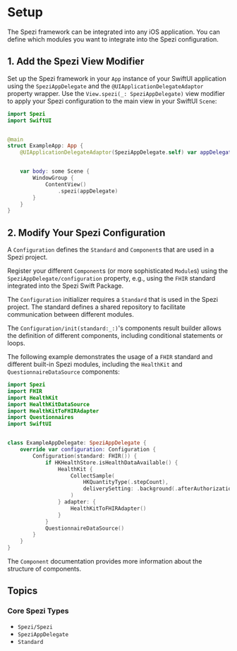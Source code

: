 # Setup

<!--
                  
This source file is part of the Stanford Spezi open-source project

SPDX-FileCopyrightText: 2022 Stanford University and the project authors (see CONTRIBUTORS.md)

SPDX-License-Identifier: MIT
             
-->

The Spezi framework can be integrated into any iOS application. You can define which modules you want to integrate into the Spezi configuration.

## 1. Add the Spezi View Modifier

Set up the Spezi framework in your `App` instance of your SwiftUI application using the ``SpeziAppDelegate`` and the `@UIApplicationDelegateAdaptor` property wrapper.
Use the `View.spezi(_: SpeziAppDelegate)` view modifier to apply your Spezi configuration to the main view in your SwiftUI `Scene`:
```swift
import Spezi
import SwiftUI


@main
struct ExampleApp: App {
    @UIApplicationDelegateAdaptor(SpeziAppDelegate.self) var appDelegate


    var body: some Scene {
        WindowGroup {
            ContentView()
                .spezi(appDelegate)
        }
    }
}
```


## 2. Modify Your Spezi Configuration

A ``Configuration`` defines the ``Standard`` and ``Component``s that are used in a Spezi project.

Register your different ``Component``s (or more sophisticated ``Module``s) using the ``SpeziAppDelegate/configuration`` property, e.g., using the
`FHIR` standard integrated into the Spezi Swift Package.

The ``Configuration`` initializer requires a ``Standard`` that is used in the Spezi project.
The standard defines a shared repository to facilitate communication between different modules.

The ``Configuration/init(standard:_:)``'s components result builder allows the definition of different components, including conditional statements or loops.

The following example demonstrates the usage of a `FHIR` standard and different built-in Spezi modules, including the `HealthKit` and `QuestionnaireDataSource` components:
```swift
import Spezi
import FHIR
import HealthKit
import HealthKitDataSource
import HealthKitToFHIRAdapter
import Questionnaires
import SwiftUI


class ExampleAppDelegate: SpeziAppDelegate {
    override var configuration: Configuration {
        Configuration(standard: FHIR()) {
            if HKHealthStore.isHealthDataAvailable() {
                HealthKit {
                    CollectSample(
                        HKQuantityType(.stepCount),
                        deliverySetting: .background(.afterAuthorizationAndApplicationWillLaunch)
                    )
                } adapter: {
                    HealthKitToFHIRAdapter()
                }
            }
            QuestionnaireDataSource()
        }
    }
}
```

The ``Component`` documentation provides more information about the structure of components.

## Topics

### Core Spezi Types

- ``Spezi/Spezi``
- ``SpeziAppDelegate``
- ``Standard``
